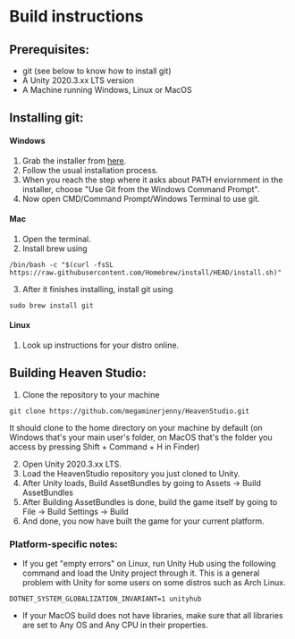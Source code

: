 # Build instructions

## Prerequisites:
- git (see below to know how to install git)
- A Unity 2020.3.xx LTS version
- A Machine running Windows, Linux or MacOS

## Installing git:
#### Windows
1. Grab the installer from [here](https://git-scm.com/download/win).
2. Follow the usual installation process.
3. When you reach the step where it asks about PATH enviornment in the installer, choose "Use Git from the Windows Command Prompt".
4. Now open CMD/Command Prompt/Windows Terminal to use git.

#### Mac
1. Open the terminal.
2. Install brew using
```
/bin/bash -c "$(curl -fsSL https://raw.githubusercontent.com/Homebrew/install/HEAD/install.sh)"
```
3. After it finishes installing, install git using
```
sudo brew install git
```

#### Linux
1. Look up instructions for your distro online.


## Building Heaven Studio:
1. Clone the repository to your machine
```
git clone https://github.com/megaminerjenny/HeavenStudio.git
```
It should clone to the home directory on your machine by default (on Windows that's your main user's folder, on MacOS that's the folder you access by pressing Shift + Command + H in Finder)

2. Open Unity 2020.3.xx LTS.
3. Load the HeavenStudio repository you just cloned to Unity.
5. After Unity loads, Build AssetBundles by going to Assets -> Build AssetBundles
6. After Building AssetBundles is done, build the game itself by going to File -> Build Settings -> Build
7. And done, you now have built the game for your current platform.


### Platform-specific notes:
- If you get "empty errors" on Linux, run Unity Hub using the following command and load the Unity project through it. This is a general problem with Unity for some users on some distros such as Arch Linux.
```
DOTNET_SYSTEM_GLOBALIZATION_INVARIANT=1 unityhub
```
- If your MacOS build does not have libraries, make sure that all libraries are set to Any OS and Any CPU in their properties.
